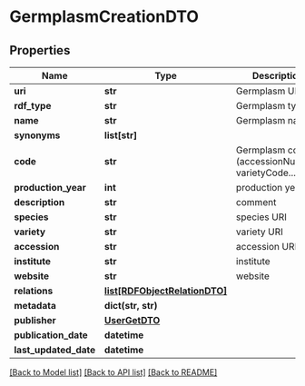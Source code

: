 # GermplasmCreationDTO

## Properties
Name | Type | Description | Notes
------------ | ------------- | ------------- | -------------
**uri** | **str** | Germplasm URI | [optional] 
**rdf_type** | **str** | Germplasm type | 
**name** | **str** | Germplasm name | 
**synonyms** | **list[str]** |  | [optional] 
**code** | **str** | Germplasm code (accessionNumber, varietyCode...) | [optional] 
**production_year** | **int** | production year | [optional] 
**description** | **str** | comment | [optional] 
**species** | **str** | species URI | [optional] 
**variety** | **str** | variety URI | [optional] 
**accession** | **str** | accession URI | [optional] 
**institute** | **str** | institute | [optional] 
**website** | **str** | website | [optional] 
**relations** | [**list[RDFObjectRelationDTO]**](RDFObjectRelationDTO.md) |  | [optional] 
**metadata** | **dict(str, str)** |  | [optional] 
**publisher** | [**UserGetDTO**](UserGetDTO.md) |  | [optional] 
**publication_date** | **datetime** |  | [optional] 
**last_updated_date** | **datetime** |  | [optional] 

[[Back to Model list]](../README.md#documentation-for-models) [[Back to API list]](../README.md#documentation-for-api-endpoints) [[Back to README]](../README.md)


